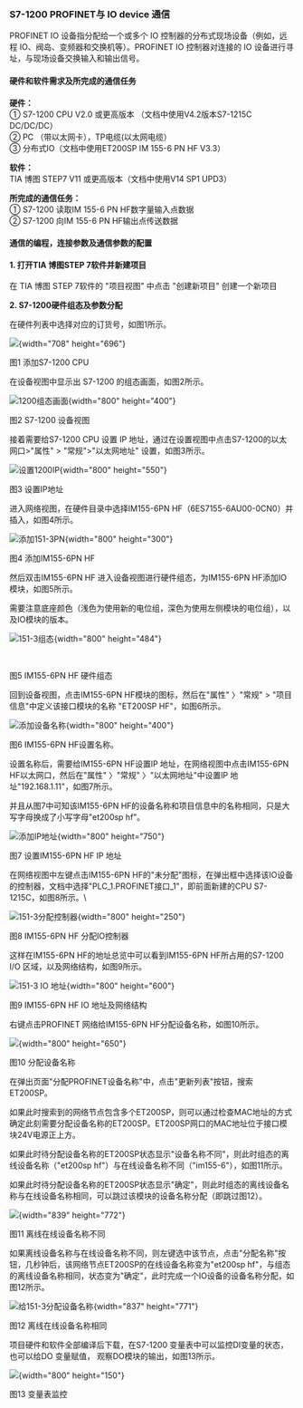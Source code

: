 ### S7-1200 PROFINET与 IO device 通信

PROFINET IO 设备指分配给一个或多个 IO 控制器的分布式现场设备（例如，远程
IO、阀岛、变频器和交换机等）。PROFINET IO 控制器对连接的 IO
设备进行寻址，与现场设备交换输入和输出信号。

#### 硬件和软件需求及所完成的通信任务

**硬件：**\
① S7-1200 CPU V2.0 或更高版本 （文档中使用V4.2版本S7-1215C DC/DC/DC）\
② PC （带以太网卡），TP电缆(以太网电缆）\
③ 分布式IO（文档中使用ET200SP IM 155-6 PN HF V3.3）

**软件：**\
TIA 博图 STEP7 V11 或更高版本（文档中使用V14 SP1 UPD3）

**所完成的通信任务：**\
① S7-1200 读取IM 155-6 PN HF数字量输入点数据\
② S7-1200 向IM 155-6 PN HF输出点传送数据

#### 通信的编程，连接参数及通信参数的配置

**1. 打开TIA 博图STEP 7软件并新建项目**\
\
在 TIA 博图 STEP 7软件的 "项目视图" 中点击 "创建新项目" 创建一个新项目

**2. S7-1200硬件组态及参数分配**

在硬件列表中选择对应的订货号，如图1所示。

![](images/1-01.png){width="708" height="696"}

图1 添加S7-1200 CPU

在设备视图中显示出 S7-1200 的组态画面，如图2所示。

![1200组态画面](images/1-02.png){width="800" height="400"}

图2 S7-1200 设备视图

接着需要给S7-1200 CPU 设置 IP
地址，通过在设置视图中点击S7-1200的以太网口\>"属性" \>
"常规"\>"以太网地址" 设置，如图3所示。

![设置1200IP](images/1-03.png){width="800" height="550"}

图3 设置IP地址

进入网络视图，在硬件目录中选择IM155-6PN
HF（6ES7155-6AU00-0CN0）并插入，如图4所示。

![添加151-3PN ](images/1-04.png){width="800" height="300"}

图4 添加IM155-6PN HF

然后双击IM155-6PN HF 进入设备视图进行硬件组态，为IM155-6PN
HF添加IO模块，如图5所示。

需要注意底座颜色（浅色为使用新的电位组，深色为使用左侧模块的电位组），以及IO模块的版本。

![151-3组态](images/1-05.png){width="800" height="484"}

 

图5 IM155-6PN HF 硬件组态

回到设备视图，点击IM155-6PN HF模块的图标，然后在"属性" 〉"常规" \>
"项目信息"中定义该接口模块的名称 "ET200SP HF"，如图6所示。

![添加设备名称](images/1-06.png){width="800" height="400"}

图6 IM155-6PN HF设置名称。

设置名称后，需要给IM155-6PN HF设置IP 地址，在网络视图中点击IM155-6PN
HF以太网口，然后在"属性" 〉"常规" 〉"以太网地址"中设置IP
地址"192.168.1.11"，如图7所示。

并且从图7中可知该IM155-6PN
HF的设备名称和项目信息中的名称相同，只是大写字母换成了小写字母"et200sp
hf"。

![添加IP地址](images/1-07.png){width="800" height="750"}

图7 设置IM155-6PN HF IP 地址

在网络视图中左键点击IM155-6PN
HF的"未分配"图标，在弹出框中选择该IO设备的控制器，文档中选择"PLC_1.PROFINET接口_1"，即前面新建的CPU
S7-1215C，如图8所示。\

![151-3分配控制器](images/1-08.png){width="800" height="250"}

图8 IM155-6PN HF 分配IO控制器

这样在IM155-6PN HF的地址总览中可以看到IM155-6PN HF所占用的S7-1200 I/O
区域，以及网络结构，如图9所示。

![151-3 IO 地址](images/1-09.png){width="800" height="600"}

图9 IM155-6PN HF IO 地址及网络结构

右键点击PROFINET 网络给IM155-6PN HF分配设备名称，如图10所示。

![](images/1-10.png){width="800" height="650"}

图10 分配设备名称

在弹出页面"分配PROFINET设备名称"中，点击"更新列表"按钮，搜索ET200SP。

如果此时搜索到的网络节点包含多个ET200SP，则可以通过检查MAC地址的方式确定此刻需要分配设备名称的ET200SP。ET200SP网口的MAC地址位于接口模块24V电源正上方。

如果此时待分配设备名称的ET200SP状态显示"设备名称不同"，则此时组态的离线设备名称（"et200sp
hf"）与在线设备名称不同（"im155-6"），如图11所示。

如果此时待分配设备名称的ET200SP状态显示"确定"，则此时组态的离线设备名称与在线设备名称相同，可以跳过该模块的设备名称分配（即跳过图12）。

![](images/1-11.png){width="839" height="772"}

图11 离线在线设备名称不同

如果离线设备名称与在线设备名称不同，则左键选中该节点，点击"分配名称"按钮，几秒钟后，该网络节点ET200SP的在线设备名称变为"et200sp
hf"，与组态的离线设备名称相同，状态变为"确定"，此时完成一个IO设备的设备名称分配，如图12所示。

![给151-3分配设备名称](images/1-12.png){width="837" height="771"}

图12 离线在线设备名称相同

项目硬件和软件全部编译后下载，在S7-1200
变量表中可以监控DI变量的状态，也可以给DO 变量赋值，
观察DO模块的输出，如图13所示。

![](images/1-13.png){width="800" height="150"}

图13 变量表监控
